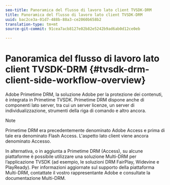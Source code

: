 ```yaml
---
seo-title: Panoramica del flusso di lavoro lato client TVSDK-DRM
title: Panoramica del flusso di lavoro lato client TVSDK-DRM
uuid: bac2ce3a-01d7-488b-88a3-ce2060b658b2
translation-type: tm+mt
source-git-commit: 91cea7acb8127e02b82e5242b9ad6ab0d12ce0eb

---
```



# Panoramica del flusso di lavoro lato client TVSDK-DRM {#tvsdk-drm-client-side-workflow-overview}

Adobe Primetime DRM, la soluzione Adobe per la protezione dei contenuti, è integrata in Primetime TVSDK. Primetime DRM dispone anche di componenti lato server, tra cui un server licenze, un server di individualizzazione, strumenti della riga di comando e altro ancora.

>[!NOTE]
>
>Primetime DRM era precedentemente denominato Adobe Access e prima di tale era denominato Flash Access. L&#39;aspetto lato client viene ancora denominato Accesso.

In alternativa, o in aggiunta a Primetime DRM (Access), su alcune piattaforme è possibile utilizzare una soluzione Multi-DRM per l’applicazione TVSDK (ad esempio, le soluzioni DRM FairPlay, Widevine e PlayReady). Per informazioni aggiornate sul supporto della piattaforma Multi-DRM, contattate il vostro rappresentante Adobe e consultate la documentazione [](../multi-drm-workflows/title-page/overview.md)Multi-DRM.
